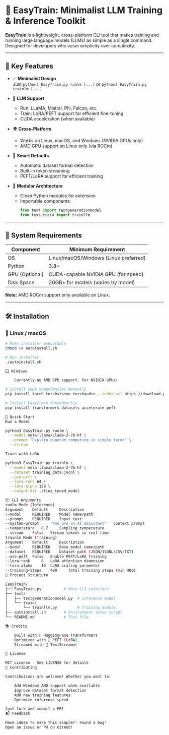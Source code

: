 # 🚀 EasyTrain: Minimalist LLM Training & Inference Toolkit

**EasyTrain** is a lightweight, cross-platform CLI tool that makes training and running large language models (LLMs) as simple as a single command. Designed for developers who value simplicity over complexity.

---

## 🔑 Key Features

- ✅ **Minimalist Design**  
  Just `python3 EasyTrain.py runlm [...]` or `python3 EasyTrain.py trainlm [...]`

- 🧠 **LLM Support**
  - Run: LLaMA, Mistral, Phi, Falcon, etc.
  - Train: LoRA/PEFT support for efficient fine-tuning
  - CUDA acceleration (when available)

- 🌍 **Cross-Platform**
  - Works on Linux, macOS, and Windows (NVIDIA GPUs only)
  - AMD GPU support on Linux only (via ROCm)

- 🧪 **Smart Defaults**
  - Automatic dataset format detection
  - Built-in token streaming
  - PEFT/LoRA support for efficient training

- 🔧 **Modular Architecture**
  - Clean Python modules for extension
  - Importable components:
    ```python
    from text import textgenerationmodel
    from text.train import trainllm
    ```

---

## 🧰 System Requirements

| Component         | Minimum Requirement                  |
|------------------|--------------------------------------|
| OS               | Linux/macOS/Windows (Linux preferred) |
| Python           | 3.8+                                |
| GPU (Optional)   | CUDA-capable NVIDIA GPU (for speed) |
| Disk Space       | 20GB+ for models (varies by model)   |

**Note:** AMD ROCm support only available on Linux.

---

## 🛠️ Installation

### 🐧 Linux / macOS

```bash
# Make installer executable
chmod +x autoinstall.sh

# Run installer
./autoinstall.sh

🪟 Windows

    Currently no AMD GPU support. For NVIDIA GPUs:

# Install CUDA dependencies manually
pip install torch torchvision torchaudio --index-url https://download.pytorch.org/whl/cu118

# Install EasyTrain dependencies
pip install transformers datasets accelerate peft

🚀 Quick Start
Run a Model

python3 EasyTrain.py runlm \
  --model meta-llama/Llama-2-7b-hf \
  --prompt "Explain quantum computing in simple terms" \
  --stream

Train with LoRA

python3 EasyTrain.py trainlm \
  --model meta-llama/Llama-2-7b-hf \
  --dataset training_data.jsonl \
  --use-peft \
  --lora-rank 64 \
  --lora-alpha 128 \
  --output-dir ./fine_tuned_model

📦 CLI Arguments
runlm Mode (Inference)
Argument 	Default 	Description
--model 	REQUIRED 	Model name/path
--prompt 	REQUIRED 	Input text
--system-prompt 	"You are an AI assistant" 	Context prompt
--temperature 	0.7 	Sampling temperature
--stream 	False 	Stream tokens in real-time
trainlm Mode (Training)
Argument 	Default 	Description
--model 	REQUIRED 	Base model name/path
--dataset 	REQUIRED 	Dataset path (JSON/JSONL/CSV/TXT)
--use-peft 	False 	Enable PEFT/LoRA training
--lora-rank 	8 	LoRA attention dimension
--lora-alpha 	16 	LoRA scaling parameter
--training-steps 	400 	Total training steps (min 400)
📁 Project Structure

EasyTrain/
├── EasyTrain.py          # Main CLI interface
├── text/
│   ├── textgenerationmodel.py  # Inference model
│   └── train/
│       └── trainllm.py         # Training module
├── autoinstall.sh        # Environment setup script
└── README.md             # This file

📚 Credits

    Built with 🧠 HuggingFace Transformers
    Optimized with 🔧 PEFT (LoRA)
    Streamed with 📡 TextStreamer

📜 License

MIT License - See LICENSE for details
🔭 Contributing

Contributions are welcome! Whether you want to:

    Add Windows AMD support when available
    Improve dataset format detection
    Add new training features
    Optimize inference speed

Just fork and submit a PR!
📬 Feedback

Have ideas to make this simpler? Found a bug?
Open an issue or PR on GitHub!
```
